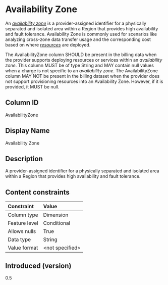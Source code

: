 # Availability Zone

An [*availability zone*](#glossary:availability-zone) is a provider-assigned identifier for a physically separated and isolated area within a Region that provides high availability and fault tolerance. Availability Zone is commonly used for scenarios like analyzing cross-zone data transfer usage and the corresponding cost based on where [*resources*](#glossary:resource) are deployed.

The AvailabilityZone column SHOULD be present in the billing data when the provider supports deploying resources or services within an *availability zone*. This column MUST be of type String and MAY contain null values when a charge is not specific to an *availability zone*. The AvailabilityZone column MAY NOT be present in the billing dataset when the provider does not support provisioning resources into an Availability Zone. However, if it is provided, it MUST be null.

## Column ID

AvailabilityZone

## Display Name

Availability Zone

## Description

A provider-assigned identifier for a physically separated and isolated area within a Region that provides high availability and fault tolerance.

## Content constraints

| Constraint      | Value            |
|:----------------|:-----------------|
| Column type     | Dimension        |
| Feature level   | Conditional      |
| Allows nulls    | True             |
| Data type       | String           |
| Value format    | \<not specified> |

## Introduced (version)

0.5
